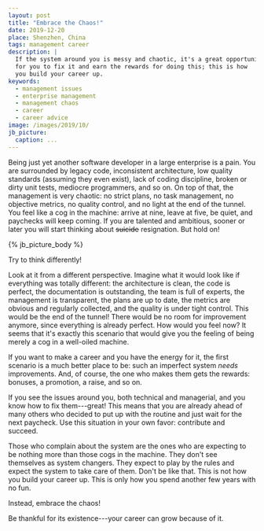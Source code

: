 ```yaml
---
layout: post
title: "Embrace the Chaos!"
date: 2019-12-20
place: Shenzhen, China
tags: management career
description: |
  If the system around you is messy and chaotic, it's a great opportunity
  for you to fix it and earn the rewards for doing this; this is how
  you build your career up.
keywords:
  - management issues
  - enterprise management
  - management chaos
  - career
  - career advice
image: /images/2019/10/
jb_picture:
  caption: ...
---
```


Being just yet another software developer in a large enterprise is a pain. You are surrounded
by legacy code, inconsistent architecture, low quality standards (assuming they even exist),
lack of coding discipline, broken or dirty unit tests, mediocre programmers, and so on. On top of
that, the management is very chaotic: no strict plans, no task
management, no objective metrics, no quality control, and no light at the
end of the tunnel. You feel like a cog in the machine: arrive at nine,
leave at five, be quiet, and paychecks will keep coming.
If you are talented and ambitious, sooner or later you will
start thinking about <del>suicide</del> resignation. But hold on!

<!--more-->

{% jb_picture_body %}

Try to think differently!

Look at it from a different perspective. Imagine what it would look like if everything was
totally different: the architecture is clean, the code is perfect,
the documentation is outstanding, the team is full of experts,
the management is transparent, the plans are up to date, the metrics are
obvious and regularly collected, and the quality is under tight control.
This would be the end of the tunnel! There would be no room for improvement
anymore, since everything is already perfect. How would you feel now?
It seems that it's exactly this scenario that would give you the feeling of being
merely a cog in a well-oiled machine.

If you want to make a career and you have the energy for it,
the first scenario is a much better place to be: such an imperfect system _needs_
improvements. And, of course, the one who makes them
gets the rewards: bonuses, a promotion, a raise, and so on.

If you see the issues around you, both technical and managerial, and you
know how to fix them---great! This means that you are already ahead
of many others who decided to put up with the routine and just wait
for the next paycheck. Use this situation in your own favor: contribute and succeed.

Those who complain about the system are the ones who are expecting
to be nothing more than those cogs in the machine. They don't see themselves as
system changers. They expect to play by the rules and expect the system to take care of them.
Don't be like that. This is not how you build your career up. This is only
how you spend another few years with no fun.

Instead, embrace the chaos!

Be thankful for its existence---your career can grow because of it.
